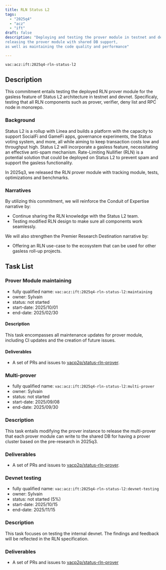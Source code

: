 ```yaml
---
title: RLN Status L2
tags:
  - "2025q4"
  - "acz"
  - "ift"
draft: false
description: "Deploying and testing the prover module in testnet and devnet,
releasing the prover module with shared DB support,
as well as maintaining the code quality and performance"

---
```


`vac:acz:ift:2025q4-rln-status-l2`

## Description
This commitment entails testing the deployed RLN prover module for
the gasless feature of Status L2 architecture in testnet and devnet.
Specificaly, testing that all RLN components such as prover,
verifier, deny list and RPC node in monorepo.

### Background
Status L2 is a rollup with Linea and builds a platform with the capacity to support
SocialFi and GameFi apps, governance experiments, the Status voting system,
and more, all while aiming to keep transaction costs low and throughput high.
Status L2 will incorporate a gasless feature, necessitating an effective anti-spam mechanism.
Rate-Limiting Nullifier (RLN) is a potential solution that could be deployed on Status L2
to prevent spam and support the gasless functionality. 

In 2025q3, we released the RLN prover module with tracking module, tests, optimizations and benchmarks.

### Narratives
By utilizing this commitment, we will reinforce the Conduit of Expertise narrative by:
* Continue sharing the RLN knowledge with the Status L2 team.
* Testing modified RLN design to make sure all components work seamlessly. 

We will also strengthen the Premier Research Destination narrative by:
* Offering an RLN use-case to the ecosystem that can be used for other gasless roll-up projects.  

## Task List

### Prover Module maintaining

* fully qualified name: `vac:acz:ift:2025q4-rln-status-l2:maintaining`
* owner: Sylvain
* status: not started
* start-date: 2025/10/01
* end-date: 2025/02/30

#### Description
This task encompasses all maintenance updates for prover module, 
including CI updates and the creation of future issues.

#### Deliverables
* A set of PRs and issues to [vacp2p/status-rln-prover](https://github.com/vacp2p/status-rln-prover).

### Multi-prover

* fully qualified name: `vac:acz:ift:2025q4-rln-status-l2:multi-prover`
* owner: Sylvain
* status: not started 
* start-date: 2025/09/08
* end-date: 2025/09/30

### Description

This task entails modifying the prover instance to release the multi-prover that each prover module
can write to the shared DB for having a prover cluster based on the pre-research in 2025q3.

### Deliverables

* A set of PRs and issues to [vacp2p/status-rln-prover](https://github.com/vacp2p/status-rln-prover).

### Devnet testing 

* fully qualified name: `vac:acz:ift:2025q4-rln-status-l2:devnet-testing`
* owner: Sylvain
* status: not started (5%)
* start-date: 2025/10/15
* end-date: 2025/11/15

### Description

This task focuses on testing the internal devnet. 
The findings and feedback will be reflected in the RLN specification.

### Deliverables

* A set of PRs and issues to [vacp2p/status-rln-prover](https://github.com/vacp2p/status-rln-prover)